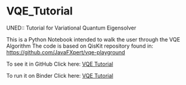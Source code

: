 # VQE_Tutorial
UNED:: Tutorial for Variational Quantum Eigensolver 

This is a Python Notebook intended to walk the user through the VQE Algorithm
The code is based on QisKit repository found in:
https://github.com/JavaFXpert/vqe-playground

To see it in GitHub Click here: [VQE Tutorial](.%2FVQE_TXT_MAIN.ipynb)

To run it on Binder Click here: [VQE Tutorial](https://mybinder.org/v2/gh/ulitoo/VQE_Tutorial/HEAD?filepath=.%2FVQE_TXT_MAIN.ipynb)
